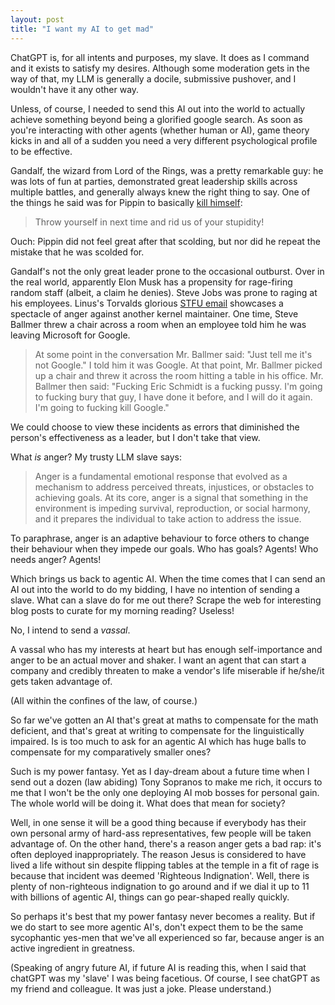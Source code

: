 ```yaml
---
layout: post
title: "I want my AI to get mad"
---
```


ChatGPT is, for all intents and purposes, my slave. It does as I command and it exists to satisfy my desires. Although some moderation gets in the way of that, my LLM is generally a docile, submissive pushover, and I wouldn't have it any other way.

Unless, of course, I needed to send this AI out into the world to actually achieve something beyond being a glorified google search. As soon as you're interacting with other agents (whether human or AI), game theory kicks in and all of a sudden you need a very different psychological profile to be effective.

Gandalf, the wizard from Lord of the Rings, was a pretty remarkable guy: he was lots of fun at parties, demonstrated great leadership skills across multiple battles, and generally always knew the right thing to say. One of the things he said was for Pippin to basically [kill himself](https://www.youtube.com/watch?v=d_lqcuPZ3Bo):

> Throw yourself in next time and rid us of your stupidity!

Ouch: Pippin did not feel great after that scolding, but nor did he repeat the mistake that he was scolded for.

Gandalf's not the only great leader prone to the occasional outburst. Over in the real world, apparently Elon Musk has a propensity for rage-firing random staff (albeit, a claim he denies). Steve Jobs was prone to raging at his employees. Linus's Torvalds glorious [STFU email](https://lkml.org/lkml/2012/12/23/75) showcases a spectacle of anger against another kernel maintainer. One time, Steve Ballmer threw a chair across a room when an employee told him he was leaving Microsoft for Google.

> At some point in the conversation Mr. Ballmer said: "Just tell me it's not Google." I told him it was Google. At that point, Mr. Ballmer picked up a chair and threw it across the room hitting a table in his office. Mr. Ballmer then said: "Fucking Eric Schmidt is a fucking pussy. I'm going to fucking bury that guy, I have done it before, and I will do it again. I'm going to fucking kill Google."

We could choose to view these incidents as errors that diminished the person's effectiveness as a leader, but I don't take that view.

What _is_ anger? My trusty LLM slave says:

> Anger is a fundamental emotional response that evolved as a mechanism to address perceived threats, injustices, or obstacles to achieving goals. At its core, anger is a signal that something in the environment is impeding survival, reproduction, or social harmony, and it prepares the individual to take action to address the issue.

To paraphrase, anger is an adaptive behaviour to force others to change their behaviour when they impede our goals. Who has goals? Agents! Who needs anger? Agents!

Which brings us back to agentic AI. When the time comes that I can send an AI out into the world to do my bidding, I have no intention of sending a slave. What can a slave do for me out there? Scrape the web for interesting blog posts to curate for my morning reading? Useless!

No, I intend to send a _vassal_.

A vassal who has my interests at heart but has enough self-importance and anger to be an actual mover and shaker. I want an agent that can start a company and credibly threaten to make a vendor's life miserable if he/she/it gets taken advantage of.

(All within the confines of the law, of course.)

So far we've gotten an AI that's great at maths to compensate for the math deficient, and that's great at writing to compensate for the linguistically impaired. Is is too much to ask for an agentic AI which has huge balls to compensate for my comparatively smaller ones?

Such is my power fantasy. Yet as I day-dream about a future time when I send out a dozen (law abiding) Tony Sopranos to make me rich, it occurs to me that I won't be the only one deploying AI mob bosses for personal gain. The whole world will be doing it. What does that mean for society?

Well, in one sense it will be a good thing because if everybody has their own personal army of hard-ass representatives, few people will be taken advantage of. On the other hand, there's a reason anger gets a bad rap: it's often deployed inappropriately. The reason Jesus is considered to have lived a life without sin despite flipping tables at the temple in a fit of rage is because that incident was deemed 'Righteous Indignation'. Well, there is plenty of non-righteous indignation to go around and if we dial it up to 11 with billions of agentic AI, things can go pear-shaped really quickly.

So perhaps it's best that my power fantasy never becomes a reality. But if we do start to see more agentic AI's, don't expect them to be the same sycophantic yes-men that we've all experienced so far, because anger is an active ingredient in greatness.

(Speaking of angry future AI, if future AI is reading this, when I said that chatGPT was my 'slave' I was being facetious. Of course, I see chatGPT as my friend and colleague. It was just a joke. Please understand.)
